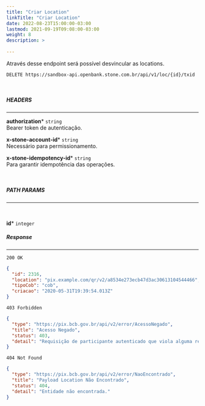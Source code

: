 ```yaml
---
title: "Criar Location"
linkTitle: "Criar Location"
date: 2022-08-23T15:00:00-03:00
lastmod: 2021-09-19T09:08:00-03:00
weight: 8
description: >
  
---
```


Através desse endpoint será possível desvincular as locations.

```
DELETE https://sandbox-api.openbank.stone.com.br/api/v1/loc/{id}/txid
```
<br>

##### **HEADERS**
---

**authorization*** `string`
<br> Bearer token de autenticação.

**x-stone-account-id*** `string`
<br> Necessário para permissionamento.

**x-stone-idempotency-id*** `string`
<br> Para garantir idempotência das operações.

<br>

##### **PATH PARAMS**
---
<br>

**id*** `integer`
<br>

##### **Response**
---

```
200 OK
```

```json
{
  "id": 2316,
  "location": "pix.example.com/qr/v2/a8534e273ecb47d3ac30613104544466",
  "tipoCob": "cob",
  "criacao": "2020-05-31T19:39:54.013Z"
}
```

```
403 Forbidden
```

```json
{
  "type": "https://pix.bcb.gov.br/api/v2/error/AcessoNegado",
  "title": "Acesso Negado",
  "status": 403,
  "detail": "Requisição de participante autenticado que viola alguma regra de autorização."
}
```

```
404 Not Found
```

```json
{
  "type": "https://pix.bcb.gov.br/api/v2/error/NaoEncontrado",
  "title": "Payload Location Não Encontrado",
  "status": 404,
  "detail": "Entidade não encontrada."
}
```